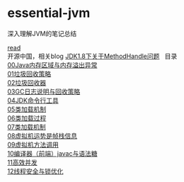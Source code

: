 # essential-jvm

深入理解JVM的笔记总结

[read](https://floor07.gitbooks.io/essential-jvm/content/)  
开源中国，相关blog
[JDK1.8下关于MethodHandle问题](https://my.oschina.net/floor/blog/1535062)  
目录    
[00Java内存区域与内存溢出异常](https://www.gitbook.com/book/floor07/essential-jvm/edit#/edit/master/00javaMemoryAndOutOfMemoryException.md?_k=11t1dc)  
[01垃圾回收策略](https://www.gitbook.com/book/floor07/essential-jvm/edit#/edit/master/01la-ji-hui-shou-ce-lve.md?_k=mldj5o)  
[02垃圾回收器](https://www.gitbook.com/book/floor07/essential-jvm/edit#/edit/master/02la-ji-hui-shou-qi.md?_k=vlzgor)  
[03GC日志说明与回收策略](https://www.gitbook.com/book/floor07/essential-jvm/edit#/edit/master/03gcri-zhi-shuo-ming-yu-hui-shou-ce-lve.md?_k=tfj5m2)  
[04JDK命令行工具](https://www.gitbook.com/book/floor07/essential-jvm/edit#/edit/master/04jdkming-ling-xing-gong-ju.md?_k=zl0u5z)  
[05类加载机制](https://www.gitbook.com/book/floor07/essential-jvm/edit#/edit/master/05lei-jia-zai-ji-zhi.md?_k=c2esnn)  
[06类加载过程](https://www.gitbook.com/book/floor07/essential-jvm/edit#/edit/master/06lei-jia-zai-guo-cheng.md?_k=sajyvw)  
[07类加载机制](https://www.gitbook.com/book/floor07/essential-jvm/edit#/edit/master/07lei-jia-zai-ji-zhi.md?_k=71z412)  
[08虚拟机运势是帧栈信息](https://www.gitbook.com/book/floor07/essential-jvm/edit#/edit/master/08xu-ni-ji-yun-shi-shi-zheng-zhan-xin-xi.md?_k=i50w97)  
[09虚拟机方法调用](https://www.gitbook.com/book/floor07/essential-jvm/edit#/edit/master/09xu-ni-ji-fang-fa-diao-yong.md?_k=o49ewe)   
[10编译器（前端）javac与语法糖](https://www.gitbook.com/book/floor07/essential-jvm/edit#/edit/master/10bian-yi-qi-ff08-qian-duan-ff09-javac-yu-yu-fa-tang.md?_k=y1ir0k)   
[11高效并发](https://www.gitbook.com/book/floor07/essential-jvm/edit#/edit/master/11gao-xiao-bing-fa.md?_k=5wd1wc)  
[12线程安全与锁优化](https://www.gitbook.com/book/floor07/essential-jvm/edit#/edit/master/12xian-cheng-an-quan-yu-suo-you-hua.md?_k=vsju6r)    
